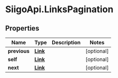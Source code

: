 # SiigoApi.LinksPagination

## Properties

Name | Type | Description | Notes
------------ | ------------- | ------------- | -------------
**previous** | [**Link**](Link.md) |  | [optional] 
**self** | [**Link**](Link.md) |  | [optional] 
**next** | [**Link**](Link.md) |  | [optional] 


